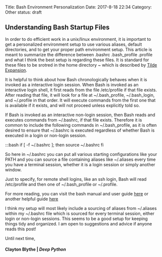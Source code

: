 Title: Bash Environment Personalization 
Date: 2017-8-18 22:34
Category: Other
status: draft

## Understanding Bash Startup Files

In order to do efficient work in a unix/linux environment, it is important to get a personalized environment setup to use various aliases, default directories, and to get your proper path environment setup. This article is meant to summarize the difference between .bashrc .bash_profile .profile and what I think the best setup is regarding these files. It is standard for these files to be srotred in the home directory ~ which is described by [Tilde Expansion](http://www.gnu.org/software/bash/manual/bashref.html#Tilde-Expansion). 

It is helpful to think about how Bash chronologically behaves when it is invoked as a interactive login session. When Bash is invoked as an interactive login shell, it first reads from the file /etc/profile if that file exists. After reading that file, it will look for a file at ~/.bash_profile, ~/.bash_login, and ~/.profile in that order. It will execute commands from the first one that is available if it exists, and will not proceed unless explicitly told so. 

If Bash is invoked as an interactive non-login session, then Bash reads and executes commands from ~/.bashrc, if that file exists. Therefore it is common to include the following commands in ~/.bash_profile, as it is often desired to ensure that ~/.bashrc is executed regardless of whether Bash is executed in a login or non-login session.  


:::bash
if [ -f ~/.bashrc ]; then
   source ~/.bashrc
fi

So here in ~/.bashrc you can put all various starting configurations like your PATH and you can source a file containing aliases like ~/.aliases every time you have a terminal session, whether it is a login session or simply another window. 


Just to specify, for remote shell logins, like an ssh login, Bash will read /etc/profile and then one of ~/.bash_profile or ~/.profile. 

For more reading, you can visit the bash manual and user guide [here](http://www.gnu.org/software/bash/manual/bashref.html#Introduction) or another helpful guide [here](http://mywiki.wooledge.org/DotFiles)

I think my setup will most likely include a sourcing of aliases from ~/.aliases within my ~/.bashrc file which is sourced for every terminal session, either login or non-login sessions. This seems to be a good setup for keeping things tidy and organized. I am open to suggestions and advice if anyone reads this post!


Until next time,
#### Clayton Blythe | *Deep Python*
